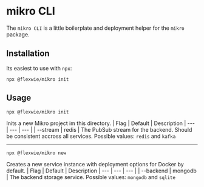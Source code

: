 # mikro CLI

The `mikro CLI` is a little boilerplate and deployment helper for the `mikro` package.

## Installation
Its easiest to use with `npx`:
```
npx @flexwie/mikro init
```

## Usage
```
npx @flexwie/mikro init
```
Inits a new Mikro project im this directory.
| Flag | Default | Description
| --- | --- | --- |
| --stream | redis | The PubSub stream for the backend. Should be consistent accross all services. Possible values: `redis` and `kafka`
  
---
  
```
npx @flexwie/mikro new
```
Creates a new service instance with deployment options for Docker by default.
| Flag | Default | Description
| --- | --- | --- |
| --backend | mongodb | The backend storage service. Possible values: `mongodb` and `sqlite`